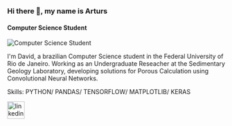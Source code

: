 ### Hi there 👋, my name is Arturs
#### Computer Science Student
![Computer Science Student](])

I'm David, a brazilian Computer Science student in the Federal University of Rio de Janeiro. Working as an Undergraduate Reseacher at the Sedimentary Geology Laboratory, developing solutions for Porous Calculation using Convolutional Neural Networks.

Skills: PYTHON/ PANDAS/ TENSORFLOW/ MATPLOTLIB/ KERAS



[<img src='https://cdn.jsdelivr.net/npm/simple-icons@3.0.1/icons/linkedin.svg' alt='linkedin' height='40'>](https://www.linkedin.com/in/https://www.linkedin.com/in/david-cubric-russo-b40b92190//)  




